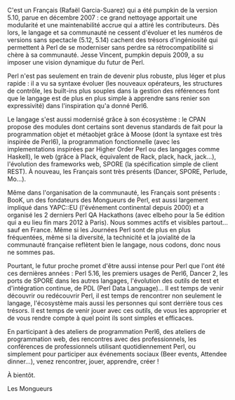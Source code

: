 C'est un Français (Rafaël Garcia-Suarez) qui a été pumpkin de la version 5.10, parue en décembre 2007 : ce grand nettoyage apportait une modularité et une maintenabilité accrue qui a attiré les contributeurs. Dès lors, le langage et sa communauté ne cessent d'évoluer et les numéros de versions sans spectacle (5.12, 5.14) cachent des trésors d'ingéniosité qui permettent à Perl de se moderniser sans perdre sa rétrocompatibilité si chère à sa communauté. Jesse Vincent, pumpkin depuis 2009, a su imposer une vision dynamique du futur de Perl.

Perl n'est pas seulement en train de devenir plus robuste, plus léger et plus rapide : il a vu sa syntaxe évoluer (les nouveaux opérateurs, les structures de contrôle, les built-ins plus souples dans la gestion des références font que le langage est de plus en plus simple à apprendre sans renier son expressivité) dans l'inspiration qu'a donné Perl6.

Le langage s'est aussi modernisé grâce à son écosystème : le CPAN propose des modules dont certains sont devenus standards de fait pour la programmation objet et métaobjet grâce à Moose (dont la syntaxe est très inspirée de Perl6), la programmation fonctionnelle (avec les implementations inspirées par Higher Order Perl ou des langages comme Haskell), le web (grâce à Plack, équivalent de Rack, plack, hack, jack…), l'évolution des frameworks web, SPORE (la spécification simple de client REST). À nouveau, les Français sont très présents (Dancer, SPORE, Perlude, Mo…).

Même dans l'organisation de la communauté, les Français sont présents : BooK, un des fondateurs des Mongueurs de Perl, est aussi largement impliqué dans YAPC::EU (l'événement continental depuis 2000) et a organisé les 2 derniers Perl QA Hackathons (avec elbeho pour la 5e édition qui a eu lieu fin mars 2012 à Paris). Nous sommes actifs et visibles partout… sauf en France. Même si les Journées Perl sont de plus en plus fréquentées, même si la diversité, la technicité et la jovialité de la communauté française reflètent bien le langage, nous codons, donc nous ne sommes pas.

Pourtant, le futur proche promet d'être aussi intense pour Perl que l'ont été ces dernières années : Perl 5.16, les premiers usages de Perl6, Dancer 2, les ports de SPORE dans les autres langages, l'évolution des outils de test et d'intégration continue, de PDL (Perl Data Language)… Il est temps de venir découvrir ou redécouvrir Perl, il est temps de rencontrer non seulement le langage, l'écosystème mais aussi les personnes qui sont derrière tous ces trésors. Il est temps de venir jouer avec ces outils, de vous les approprier et de vous rendre compte à quel point ils sont simples et efficaces.

En participant à des ateliers de programmation Perl6, des ateliers de programmation web, des rencontres avec des professionnels, les conférences de professionnels utilisant quotidiennement Perl, ou simplement pour participer aux événements sociaux (Beer events, Attendee dinner…), venez rencontrer, jouer, apprendre, créer ! 

À bientôt.

Les Mongueurs
